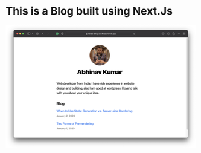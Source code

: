 # This is a Blog built using Next.Js

<a href="https://nextjs-blog-abhi6722.vercel.app"><img src="https://github.com/Abhi6722/nextjs-blog/blob/main/public/images/nextjs-blog.png" alt="Next-Js Blog"></a>
